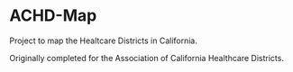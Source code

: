 ACHD-Map
========

Project to map the Healtcare Districts in California.

Originally completed for the Association of California Healthcare Districts.


